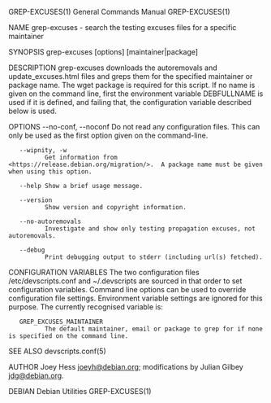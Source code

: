 GREP-EXCUSES(1)                                               General Commands Manual                                              GREP-EXCUSES(1)

NAME
       grep-excuses - search the testing excuses files for a specific maintainer

SYNOPSIS
       grep-excuses [options] [maintainer|package]

DESCRIPTION
       grep-excuses  downloads  the  autoremovals  and update_excuses.html files and greps them for the specified maintainer or package name.  The
       wget package is required for this script.  If no name is given on the command line, first the environment variable DEBFULLNAME is  used  if
       it is defined, and failing that, the configuration variable described below is used.

OPTIONS
       --no-conf, --noconf
              Do not read any configuration files.  This can only be used as the first option given on the command-line.

       --wipnity, -w
              Get information from <https://release.debian.org/migration/>.  A package name must be given when using this option.

       --help Show a brief usage message.

       --version
              Show version and copyright information.

       --no-autoremovals
              Investigate and show only testing propagation excuses, not autoremovals.

       --debug
              Print debugging output to stderr (including url(s) fetched).

CONFIGURATION VARIABLES
       The  two configuration files /etc/devscripts.conf and ~/.devscripts are sourced in that order to set configuration variables.  Command line
       options can be used to override configuration file settings.  Environment variable settings are ignored for this  purpose.   The  currently
       recognised variable is:

       GREP_EXCUSES_MAINTAINER
              The default maintainer, email or package to grep for if none is specified on the command line.

SEE ALSO
       devscripts.conf(5)

AUTHOR
       Joey Hess <joeyh@debian.org>; modifications by Julian Gilbey <jdg@debian.org>.

DEBIAN                                                           Debian Utilities                                                  GREP-EXCUSES(1)

